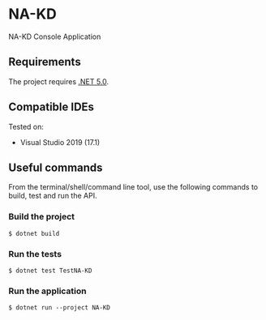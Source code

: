 # NA-KD
NA-KD Console Application

## Requirements

The project requires [.NET 5.0](https://dotnet.microsoft.com/en-us/download/dotnet/5.0).

## Compatible IDEs

Tested on:

- Visual Studio 2019 (17.1)

## Useful commands

From the terminal/shell/command line tool, use the following commands to build, test and run the API.

### Build the project

```console
$ dotnet build
```

### Run the tests

```console
$ dotnet test TestNA-KD
```

### Run the application

```console
$ dotnet run --project NA-KD
```
